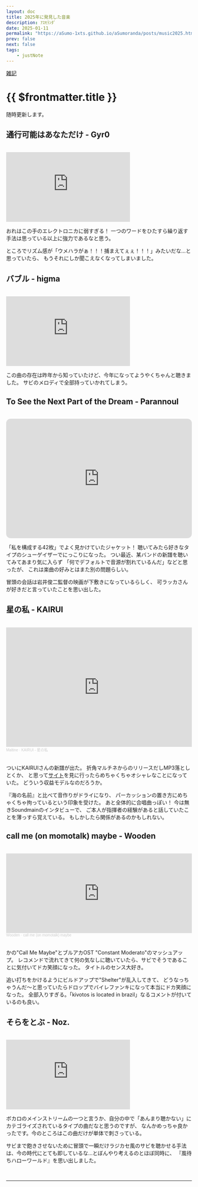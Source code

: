```yaml
---
layout: doc
title: 2025年に発見した音楽
description: ｱｽﾓﾗﾝﾀﾞ
date: 2025-01-11
permalink: "https://aSumo-1xts.github.io/aSumoranda/posts/music2025.html"
prev: false
next: false
tags: 
    - justNote
---
```


[雑記](../tags/justnote.md)

# {{ $frontmatter.title }}

随時更新します。

<!--
YouTube:    352     *   198
Apple:      100%    *   324
SC_Album:   100%    *   324
SC_Single   100%    *   207
-->

## 通行可能はあなただけ - Gyr0

<br/>
<iframe width="336" height="189" src="https://www.youtube.com/embed/-uxkVIJbKKM" title="通行可能はあなただけ / ナースロボ_タイプT" frameborder="0" allow="accelerometer; autoplay; clipboard-write; encrypted-media; gyroscope; picture-in-picture; web-share" referrerpolicy="strict-origin-when-cross-origin" allowfullscreen></iframe>
<br/>

おれはこの手のエレクトロニカに弱すぎる！
一つのワードをひたすら繰り返す手法は思っている以上に強力であるなと思う。

ところでリズム感が「ウメハラがぁ！！！捕まえてぇぇ！！！」みたいだな…と思っていたら、
もうそれにしか聞こえなくなってしまいました。

## バブル - higma

<br/>
<iframe width="336" height="189" src="https://www.youtube.com/embed/Gd4eR3jYCdc" title="higma -  バブル feat.初音ミク、ナースロボ＿タイプT" frameborder="0" allow="accelerometer; autoplay; clipboard-write; encrypted-media; gyroscope; picture-in-picture; web-share" referrerpolicy="strict-origin-when-cross-origin" allowfullscreen></iframe>
<br/>

この曲の存在は昨年から知っていたけど、今年になってようやくちゃんと聴きました。
サビのメロディで全部持っていかれてしまう。

## To See the Next Part of the Dream - Parannoul

<br/>
<iframe height="324" width="100%" title="Media player" src="https://embed.music.apple.com/us/album/to-see-the-next-part-of-the-dream/1563369236?itscg=30200&amp;itsct=music_box_player&amp;ls=1&amp;app=music&amp;mttnsubad=1563369236&amp;theme=light" id="embedPlayer" style="border:0;border-radius:12px;width:100%;height:324px;max-width:660px" sandbox="allow-forms allow-popups allow-same-origin allow-scripts allow-top-navigation-by-user-activation" allow="autoplay *; encrypted-media *; clipboard-write"></iframe>
<br/>

「私を構成する42枚」でよく見かけていたジャケット！
聴いてみたら好きなタイプのシューゲイザーでにっこりになった。
つい最近、某バンドの新譜を聴いてみてあまり気に入らず
「何でデフォルトで音源が割れているんだ」などと思ったが、
これは楽曲の好みとはまた別の問題らしい。

冒頭の会話は岩井俊二監督の映画が下敷きになっているらしく、
可ラッカさんが好きだと言っていたことを思い出した。

## 星の私 - KAIRUI

<br/>
<iframe width="100%" height="324" scrolling="no" frameborder="no" allow="autoplay" src="https://w.soundcloud.com/player/?url=https%3A//api.soundcloud.com/playlists/1955503235&color=%23ff5500&auto_play=false&hide_related=false&show_comments=true&show_user=true&show_reposts=false&show_teaser=true&visual=true"></iframe><div style="font-size: 10px; color: #cccccc;line-break: anywhere;word-break: normal;overflow: hidden;white-space: nowrap;text-overflow: ellipsis; font-family: Interstate,Lucida Grande,Lucida Sans Unicode,Lucida Sans,Garuda,Verdana,Tahoma,sans-serif;font-weight: 100;"><a href="https://soundcloud.com/maltine-record" title="Maltine" target="_blank" style="color: #cccccc; text-decoration: none;">Maltine</a> · <a href="https://soundcloud.com/maltine-record/sets/maru194" title="KAIRUI - 星の私" target="_blank" style="color: #cccccc; text-decoration: none;">KAIRUI - 星の私</a></div>
<br/>

ついにKAIRUIさんの新譜が出た。
折角マルチネからのリリースだしMP3落としとくか、
と思って[サイト](https://maru194.biz/)を見に行ったらめちゃくちゃオシャレなことになっていた。
どういう収益モデルなのだろうか。

『海の名前』と比べて音作りがドライになり、
パーカッションの置き方にめちゃくちゃ拘っているという印象を受けた。
あと全体的に合唱曲っぽい！
今は無きSoundmainのインタビューで、
ご本人が指揮者の経験があると話していたことを薄っすら覚えている。
もしかしたら関係があるのかもしれない。

## call me (on momotalk) maybe - Wooden

<br/>
<iframe width="100%" height="216" scrolling="no" frameborder="no" allow="autoplay" src="https://w.soundcloud.com/player/?url=https%3A//api.soundcloud.com/tracks/1894499679&color=%23ff5500&auto_play=false&hide_related=false&show_comments=true&show_user=true&show_reposts=false&show_teaser=true&visual=true"></iframe><div style="font-size: 10px; color: #cccccc;line-break: anywhere;word-break: normal;overflow: hidden;white-space: nowrap;text-overflow: ellipsis; font-family: Interstate,Lucida Grande,Lucida Sans Unicode,Lucida Sans,Garuda,Verdana,Tahoma,sans-serif;font-weight: 100;"><a href="https://soundcloud.com/woodenwasreal3489" title="Wooden" target="_blank" style="color: #cccccc; text-decoration: none;">Wooden</a> · <a href="https://soundcloud.com/woodenwasreal3489/tr02-call-me-on-momotalk-maybe-441khz" title="call me (on momotalk) maybe" target="_blank" style="color: #cccccc; text-decoration: none;">call me (on momotalk) maybe</a></div>
<br/>

かの"Call Me Maybe"とブルアカOST "Constant Moderato"のマッシュアップ。
レコメンドで流れてきて何の気なしに聴いていたら、サビでそうであることに気付いてドカ笑顔になった。
タイトルのセンス大好き。

追い打ちをかけるようにビルドアップで"Shelter"が乱入してきて、
どうなっちゃうんだ～と思っていたらドロップでバイレファンキになって本当にドカ笑顔になった。
全部入りすぎる。「kivotos is located in brazil」なるコメントが付いているのも良い。

## そらをとぶ - Noz.

<br/>
<iframe width="336" height="189" src="https://www.youtube.com/embed/HZf7AR7QWvQ" title="Noz. - 『そらをとぶ』(Fly in the sky) / Kagamine Rin" frameborder="0" allow="accelerometer; autoplay; clipboard-write; encrypted-media; gyroscope; picture-in-picture; web-share" referrerpolicy="strict-origin-when-cross-origin" allowfullscreen></iframe>
<br/>

ボカロのメインストリームの一つと言うか、自分の中で「あんまり聴かない」にカテゴライズされているタイプの曲だなと思うのですが、
なんかめっちゃ良かったです。今のところはこの曲だけが単体で刺さっている。

サビまで飽きさせないために冒頭で一瞬だけラジカセ風のサビを聴かせる手法は、今の時代にとても即しているな…とぼんやり考えるのとほぼ同時に、
『風待ちハローワールド』を思い出しました。

<br/>

---